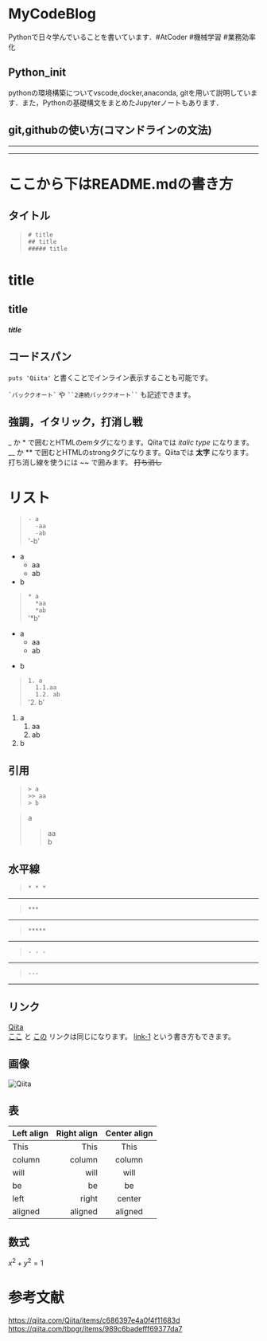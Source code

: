 # MyCodeBlog
Pythonで日々学んでいることを書いています．#AtCoder #機械学習 #業務効率化

## **Python_init**
pythonの環境構築についてvscode,docker,anaconda, gitを用いて説明しています．また，Pythonの基礎構文をまとめたJupyterノートもあります．

## git,githubの使い方(コマンドラインの文法)

___
***
# ここから下はREADME.mdの書き方
## タイトル
>`# title`  
>`## title`  
>`##### title`  
# title
## title
##### title

## コードスパン
`puts 'Qiita'` と書くことでインライン表示することも可能です。

`` `バッククオート` `` や ``` ``2連続バッククオート`` ``` も記述できます。

## 強調，イタリック，打消し戦
_ か * で囲むとHTMLのemタグになります。Qiitaでは *italic type* になります。
__ か ** で囲むとHTMLのstrongタグになります。Qiitaでは **太字** になります。  
打ち消し線を使うには ~~ で囲みます。 ~~打ち消し~~

# リスト
>`- a`  
>`  -aa`  
>`  -ab`  
>'-b'  

- a
    - aa
    - ab
- b

>`* a`  
>`  *aa`  
>`  *ab`  
>'*b'  

* a
    * aa
    * ab
+ b

>`1. a`  
>`  1.1.aa`  
>`  1.2. ab`  
>'2. b'  

1. a  
    1. aa
    1. ab
2.  b

## 引用
>`> a`  
>`>> aa`   
>`> b`  

> a
>> aa  
> b

## 水平線
>`* * *`
* * *
>`***`
***
>`*****`
*****
>`- - -`
- - -
>`---`
---

## リンク
[Qiita](http://qiita.com)  
[ここ][link-1] と [この][link-1] リンクは同じになります。
[link-1] という書き方もできます。

[link-1]: http://qiita.com/

## 画像
![Qiita](https://qiita-image-store.s3.amazonaws.com/0/45617/015bd058-7ea0-e6a5-b9cb-36a4fb38e59c.png "Qiita")

## 表
| Left align | Right align | Center align |
|:-----------|------------:|:------------:|
| This       | This        | This         |
| column     | column      | column       |
| will       | will        | will         |
| be         | be          | be           |
| left       | right       | center       |
| aligned    | aligned     | aligned      |

## 数式
$x^2 + y^2 = 1$ 

# 参考文献
https://qiita.com/Qiita/items/c686397e4a0f4f11683d  
https://qiita.com/tbpgr/items/989c6badefff69377da7